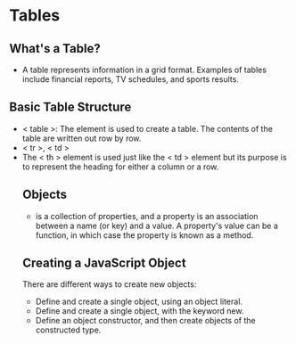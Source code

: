 # Tables #
## What's a Table? ##

- A table represents information in a grid format. Examples of tables include financial reports, TV schedules, and sports results.

## Basic Table Structure ##
- < table >: The <table> element is used to create a table. The contents of the table are written out row by row.
- < tr >, < td >
- The < th > element is used just like the < td > element but its purpose is to represent the heading for either a column or a row.
  
## Objects ## 
- is a collection of properties, and a property is an association between a name (or key) and a value. A property's value can be a function, in which case the property is known as a method. 

## Creating a JavaScript Object ##

There are different ways to create new objects:

* Define and create a single object, using an object literal.
* Define and create a single object, with the keyword new.
* Define an object constructor, and then create objects of the constructed type.

